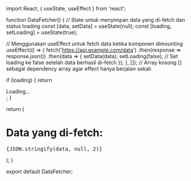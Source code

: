 import React, { useState, useEffect } from 'react';

function DataFetcher() {
  // State untuk menyimpan data yang di-fetch dan status loading
  const [data, setData] = useState(null);
  const [loading, setLoading] = useState(true);

  // Menggunakan useEffect untuk fetch data ketika komponen dimounting
  useEffect(() => {
    fetch('https://api.example.com/data')
      .then(response => response.json())
      .then(data => {
        setData(data);
        setLoading(false); // Set loading ke false setelah data berhasil di-fetch
      });
  }, []); // Array kosong [] sebagai dependency array agar effect hanya berjalan sekali

  if (loading) {
    return <div>Loading...</div>;
  }

  return (
    <div>
      <h1>Data yang di-fetch:</h1>
      <pre>{JSON.stringify(data, null, 2)}</pre>
    </div>
  );
}

export default DataFetcher;
